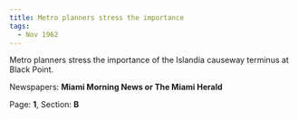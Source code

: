 ```yaml
---  
title: Metro planners stress the importance  
tags:  
  - Nov 1962  
---  
```

  
Metro planners stress the importance of the Islandia causeway terminus at Black Point.  
  
Newspapers: **Miami Morning News or The Miami Herald**  
  
Page: **1**, Section: **B** 
